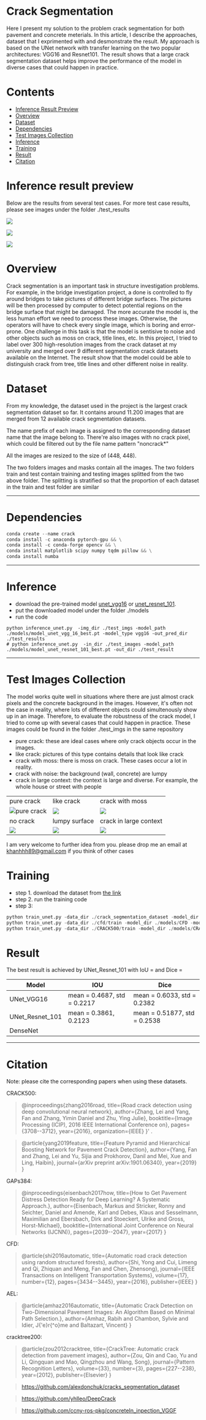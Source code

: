 # Crack Segmentation

Here I present my solution to the problem crack segmentation for both pavement and concrete meterials. 
In this article, I describe the approaches, dataset that I exprimented with and desmonstrate the result. 
My approach is based on the UNet network with transfer learning on the two popular architectures: VGG16 and Resnet101.
The result shows that a large crack segmentation dataset helps improve the performance of the model in diverse cases that 
could happen in practice.

# Contents
 - [Inference Result Preview](#Inference-Result-Preview)
 - [Overview](#Overview)
 - [Dataset](#Dataset)
 - [Dependencies](#Dependencies)
 - [Test Images Collection](#Test-Images-Collection)
 - [Inference](#Inference)
 - [Training](#Training)
 - [Result](#Result)
 - [Citation](#Citation)

# Inference result preview
Below are the results from several test cases. For more test case results, please see images under the folder ./test_results

![](./assets/show_result_2.jpg)

![](./assets/show_result_3.jpg)

![](./assets/show_result_4.jpg)

# Overview
Crack segmentation is an important task in structure investigation problems. 
For example, in the bridge investigation project, a done is controlled to fly around bridges to take pictures
of different bridge surfaces. The pictures will be then processed by computer to detect potential regions on the bridge surface
that might be damaged. The more accurate the model is, the less human effort we need to process these images. Otherwise,
the operators will have to check every single image, which is boring and error-prone. 
One challenge in this task is that the model is sentisive to noise and other objects such as moss on crack, title lines, etc. 
In this project, I tried to label over 300 high-resolution images from the crack dataset at my university and merged over 9 different
segmentation crack datasets available on the Internet. The result show that the model could be able to distinguish crack from tree, title lines
and other different noise in reality.

# Dataset
From my knowledge, the dataset used in the project is the largest crack segmentation dataset so far. 
It contains around 11.200 images that are merged from 12 available crack segmentation datasets.

The name prefix of each image is assigned to the corresponding dataset name that the image belong to. 
There're also images with no crack pixel, which could be filtered out by the file name pattern "noncrack*"

All the images are resized to the size of (448, 448).

The two folders images and masks contain all the images.
The two folders train and test contain training and testing images splitted from the two above folder. 
The splitting is stratified so that the proportion of each dataset in the train and test folder are similar

***
# Dependencies
```python
conda create --name crack
conda install -c anaconda pytorch-gpu && \
conda install -c conda-forge opencv && \
conda install matplotlib scipy numpy tqdm pillow && \
conda install numba
```

***
# Inference
- download the pre-trained model [unet_vgg16](https://drive.google.com/open?id=1wA2eAsyFZArG3Zc9OaKvnBuxSAPyDl08) or 
[unet_resnet_101]().
- put the downloaded model under the folder ./models
- run the code
```pythonstub
python inference_unet.py  -img_dir ./test_imgs -model_path ./models/model_unet_vgg_16_best.pt -model_type vgg16 -out_pred_dir ./test_results
# python inference_unet.py  -in_dir ./test_images -model_path ./models/model_unet_resnet_101_best.pt -out_dir ./test_result
```

***
# Test Images Collection
The model works quite well in situations where there are just almost crack pixels and the concrete background in the images. 
However, it's often not the case in reality, where lots of different objects could simultenously show up in an image. 
Therefore, to evaluate the robustness of the crack model, I tried to come up with several cases that could happen in practice. 
These images could be found in the folder ./test_imgs in the same repository 

- pure crack: these are ideal cases where only crack objects occur in the images.
- like crack: pictures of this type contains details that look like crack 
- crack with moss: there is moss on crack. These cases occur a lot in reality.
- crack with noise: the background (wall, concrete) are lumpy  
- crack in large context: the context is large and diverse. For example, the whole house or street with people

| | | |
|------------------|--------|--------------|
| pure crack | like crack | crack with moss |
| ![pure crack](./assets/pure_crack.jpg) | ![](./assets/like_crack.jpg)| ![](./assets/crack_with_moss.jpg) |
| no crack | lumpy surface| crack in large context |
| ![](./assets/noncrack.jpg) | ![](./assets/crack_noise.jpg)| ![](./assets/crack_in_large_context.jpeg)| 


I am very welcome to further idea from you. please drop me an email at khanhhh89@gmail.com if you think of other cases

# Training
- step 1. download the dataset from [the link](https://drive.google.com/open?id=1xrOqv0-3uMHjZyEUrerOYiYXW_E8SUMP)
- step 2. run the training code
- step 3: 
```python 
python train_unet.py -data_dir ./crack_segmentation_dataset -model_dir ./models -model_type resnet34
python train_unet.py -data_dir ./cfd/train -model_dir ./models/CFD -model_type resnet34
python train_unet.py -data_dir ./CRACK500/train -model_dir ./models/CRACK500 -model_type resnet34
```

# Result
The best result is achieved by UNet_Resnet_101 with IoU = and Dice = 

| Model            | IOU | Dice |  
|------------------|---------|---------|
| UNet_VGG16       | mean = 0.4687, std = 0.2217  | mean = 0.6033, std = 0.2382| 
| UNet_Resnet_101 | mean = 0.3861, 0.2123  | mean = 0.51877, std = 0.2538  | 
| DenseNet         |       |        |

***

# Citation
Note: please cite the corresponding papers when using these datasets.

CRACK500:
>@inproceedings{zhang2016road,
  title={Road crack detection using deep convolutional neural network},
  author={Zhang, Lei and Yang, Fan and Zhang, Yimin Daniel and Zhu, Ying Julie},
  booktitle={Image Processing (ICIP), 2016 IEEE International Conference on},
  pages={3708--3712},
  year={2016},
  organization={IEEE}
}' .

>@article{yang2019feature,
  title={Feature Pyramid and Hierarchical Boosting Network for Pavement Crack Detection},
  author={Yang, Fan and Zhang, Lei and Yu, Sijia and Prokhorov, Danil and Mei, Xue and Ling, Haibin},
  journal={arXiv preprint arXiv:1901.06340},
  year={2019}
}

GAPs384: 
>@inproceedings{eisenbach2017how,
  title={How to Get Pavement Distress Detection Ready for Deep Learning? A Systematic Approach.},
  author={Eisenbach, Markus and Stricker, Ronny and Seichter, Daniel and Amende, Karl and Debes, Klaus
          and Sesselmann, Maximilian and Ebersbach, Dirk and Stoeckert, Ulrike
          and Gross, Horst-Michael},
  booktitle={International Joint Conference on Neural Networks (IJCNN)},
  pages={2039--2047},
  year={2017}
}

CFD: 
>@article{shi2016automatic,
  title={Automatic road crack detection using random structured forests},
  author={Shi, Yong and Cui, Limeng and Qi, Zhiquan and Meng, Fan and Chen, Zhensong},
  journal={IEEE Transactions on Intelligent Transportation Systems},
  volume={17},
  number={12},
  pages={3434--3445},
  year={2016},
  publisher={IEEE}
}

AEL: 
>@article{amhaz2016automatic,
  title={Automatic Crack Detection on Two-Dimensional Pavement Images: An Algorithm Based on Minimal Path Selection.},
  author={Amhaz, Rabih and Chambon, Sylvie and Idier, J{\'e}r{\^o}me and Baltazart, Vincent}
}

cracktree200: 
>@article{zou2012cracktree,
  title={CrackTree: Automatic crack detection from pavement images},
  author={Zou, Qin and Cao, Yu and Li, Qingquan and Mao, Qingzhou and Wang, Song},
  journal={Pattern Recognition Letters},
  volume={33},
  number={3},
  pages={227--238},
  year={2012},
  publisher={Elsevier}
}

>https://github.com/alexdonchuk/cracks_segmentation_dataset

>https://github.com/yhlleo/DeepCrack

>https://github.com/ccny-ros-pkg/concreteIn_inpection_VGGF
